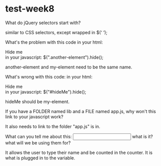 # test-week8

What do jQuery selectors start with?

similar to CSS selectors, except wrapped in  $(‘ ’);

What's the problem with this code
in your html:
<div class="my-element">Hide me</div>
in your javascript:
$(".another-element").hide();

another-element and my-element need to be the same name.

What's wrong with this code:
in your html:
<div class="my-element">Hide me</div>
in your javascript:
$("#hideMe").hide();

hideMe should be my-element.

If you have a FOLDER named lib and a FILE named app.js, why won't this link to your javascript work?
<script src="app.js"></script>

It also needs to link to the folder "app.js" is in.

What can you tell me about this: <input type="text"/> what is it? what will we be using them for?

It allows the user to type their name and be counted in the counter. It is what is plugged in to the variable.
